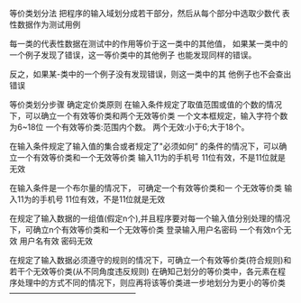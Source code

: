 等价类划分法
把程序的输入域划分成若干部分，然后从每个部分中选取少数代
表性数据作为测试用例

每一类的代表性数据在测试中的作用等价于这一类中的其他值，
如果某一类中的一个例子发现了错误，这一等价类中的其他例子
也能发现同样的错误。

反之，如果某-类中的一个例子没有发现错误，则这一类中的其
他例子也不会查出错误

等价类划分步骤
确定定价类原则
在输入条件规定了取值范围或值的个数的情况下，可以确立一个有效等价类和两个无效等价类
一个文本框规定，输入字符个数为6~18位
一个有效等价类:范围内个数。 两个无效:小于6;大于18个。

在输入条件规定了输入值的集合或者规定了"必须如何” 的条件的情况下，可以确立一个有效等价类和一个无效等价类
输入11为的手机号
11位有效，不是11位就是无效

在输入条件是一个布尔量的情况下， 可确定一个有效等价类和一 个无效等价类
输入11为的手机号
11位有效，不是11位就是无效

在规定了输入数据的一组值(假定n个),并且程序要对每一个输入值分别处理的情况 下，可确立n个有效等价类和一个无效等价类
登录输入用户名密码 一个有效n个无效
用户名有效 密码无效

在规定了输入数据必须遵守的规则的情况下，可确立一个有效等价类(符合规则)和若干个无效等价类(从不同角度违反规则)
在确知己划分的等价类中，各元素在程序处理中的方式不同的情况下，则应再将该等价类进一步地划分为更小的等价类
————————————————
